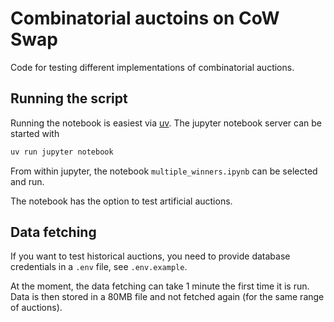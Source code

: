 # Combinatorial auctoins on CoW Swap

Code for testing different implementations of combinatorial auctions.

## Running the script

Running the notebook is easiest via [uv](https://docs.astral.sh/uv/). The jupyter notebook server can be started with

```sh
uv run jupyter notebook
```

From within jupyter, the notebook `multiple_winners.ipynb` can be selected and run.

The notebook has the option to test artificial auctions.

## Data fetching

If you want to test historical auctions, you need to provide database credentials in a `.env` file, see `.env.example`.

At the moment, the data fetching can take 1 minute the first time it is run. Data is then stored in a 80MB file and not fetched again (for the same range of auctions).
